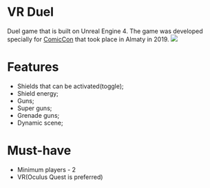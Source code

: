 # VR Duel
Duel game that is built on Unreal Engine 4. The game was developed specially for [ComicCon](https://www.facebook.com/almacon.mi/) that took place in Almaty in 2019. 
<img src="https://user-images.githubusercontent.com/46201281/119591758-0565dc00-bdf9-11eb-8e6b-70518f2b5a31.png" />

# Features
* Shields that can be activated(toggle);
* Shield energy;
* Guns;
* Super guns;
* Grenade guns;
* Dynamic scene;

# Must-have
* Minimum players - 2
* VR(Oculus Quest is preferred)
